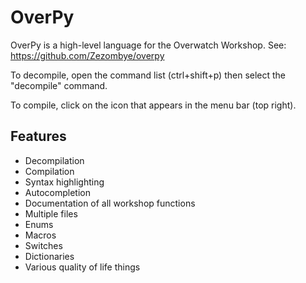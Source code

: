 # OverPy

OverPy is a high-level language for the Overwatch Workshop. See: https://github.com/Zezombye/overpy

To decompile, open the command list (ctrl+shift+p) then select the "decompile" command.

To compile, click on the icon that appears in the menu bar (top right).

## Features

- Decompilation
- Compilation
- Syntax highlighting
- Autocompletion
- Documentation of all workshop functions
- Multiple files
- Enums
- Macros
- Switches
- Dictionaries
- Various quality of life things
